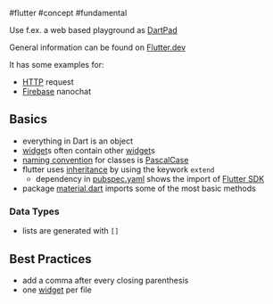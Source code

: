 #flutter #concept #fundamental

Use f.ex. a web based playground as [DartPad](/https://dartpad.dev)

General information can be found on [Flutter.dev](/https://flutter.dev)

It has some examples for:
- [HTTP](/techstack/network/HTTP.md) request
- [Firebase](/techstack/google/Firebase.md) nanochat

## Basics
- everything in Dart is an object
- [widget](/techstack/flutter/widget.md)s often contain other [widget](/techstack/flutter/widget.md)s
- [naming convention](/techstack/go/naming%20convention.md) for classes is [PascalCase](/PascalCase)
- flutter uses [inheritance](/techstack/flutter/inheritance.md) by using the keywork `extend`
	- dependency in [pubspec.yaml](/techstack/flutter/pubspec.yaml.md) shows the import of [Flutter SDK](/Flutter%20SDK)
- package [material.dart](/techstack/flutter/material.dart.md) imports some of the most basic methods

### Data Types
- lists are generated with `[]`

## Best Practices
- add a comma after every closing parenthesis
- one [widget](/techstack/flutter/widget.md) per file